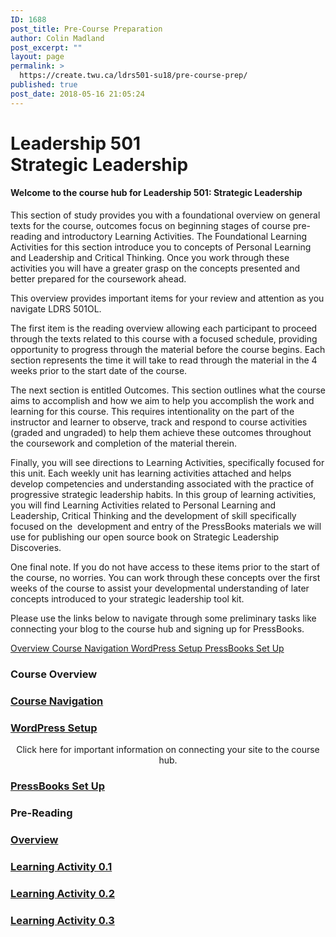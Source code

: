```yaml
---
ID: 1688
post_title: Pre-Course Preparation
author: Colin Madland
post_excerpt: ""
layout: page
permalink: >
  https://create.twu.ca/ldrs501-su18/pre-course-prep/
published: true
post_date: 2018-05-16 21:05:24
---
```

<!--themify_builder_static--><h1>Leadership 501<br />Strategic Leadership</h1>
 <h4>Welcome to the course hub for Leadership 501: Strategic Leadership</h4> <p>This section of study provides you with a foundational overview on general texts for the course, outcomes focus on beginning stages of course pre-reading and introductory Learning Activities. The Foundational Learning Activities for this section introduce you to concepts of Personal Learning and Leadership and Critical Thinking. Once you work through these activities you will have a greater grasp on the concepts presented and better prepared for the coursework ahead.</p> <p>This overview provides important items for your review and attention as you navigate LDRS 501OL.</p> <p>The first item is the reading overview allowing each participant to proceed through the texts related to this course with a focused schedule, providing opportunity to progress through the material before the course begins. Each section represents the time it will take to read through the material in the 4 weeks prior to the start date of the course.</p> <p>The next section is entitled Outcomes. This section outlines what the course aims to accomplish and how we aim to help you accomplish the work and learning for this course. This requires intentionality on the part of the instructor and learner to observe, track and respond to course activities (graded and ungraded) to help them achieve these outcomes throughout the coursework and completion of the material therein.</p> <p>Finally, you will see directions to Learning Activities, specifically focused for this unit. Each weekly unit has learning activities attached and helps develop competencies and understanding associated with the practice of progressive strategic leadership habits. In this group of learning activities, you will find Learning Activities related to Personal Learning and Leadership, Critical Thinking and the development of skill specifically focused on the  development and entry of the PressBooks materials we will use for publishing our open source book on Strategic Leadership Discoveries.</p> <p>One final note. If you do not have access to these items prior to the start of the course, no worries. You can work through these concepts over the first weeks of the course to assist your developmental understanding of later concepts introduced to your strategic leadership tool kit.</p>
 <p>Please use the links below to navigate through some preliminary tasks like connecting your blog to the course hub and signing up for PressBooks.</p>
 
 <a href="https://create.twu.ca/ldrs501-su18/unit-1/"> Overview </a> <a href="https://create.twu.ca/ldrs501-su18/navigating-a-connected-course/"> Course Navigation </a> <a href="https://create.twu.ca/ldrs501-su18/wordpress-settings/"> WordPress Setup </a> <a href="https://create.twu.ca/ldrs501-su18/accessing-pressbooks"> PressBooks Set Up </a> 
 
 
 
 
 <h3>Course Overview</h3> 
 
 
 <a href="https://create.twu.ca/ldrs501-su18/navigating-a-connected-course/"> 
 
 </a> 
 <h3><a href="https://create.twu.ca/ldrs501-su18/navigating-a-connected-course/">Course Navigation</a></h3> 
 
 
 <a href="https://create.twu.ca/ldrs501-su18/wordpress-settings/"> 
 
 </a> 
 <h3><a href="https://create.twu.ca/ldrs501-su18/wordpress-settings/">WordPress Setup</a></h3> <p style="text-align: center">Click here for important information on connecting your site to the course hub.</p> 
 
 
 <a href="https://create.twu.ca/ldrs501-su18/accessing-pressbooks"> 
 
 </a> 
 <h3><a href="https://create.twu.ca/ldrs501-su18/accessing-pressbooks">PressBooks Set Up</a></h3> 
 
<h3>Pre-Reading<br /></h3>
 
 <a href="https://create.twu.ca/ldrs501-su18/week-0/"> 
 
 </a> 
 <h3><a href="https://create.twu.ca/ldrs501-su18/week-0/">Overview</a></h3> 
 
 
 <a href="https://create.twu.ca/ldrs501-su18/activity-0-1/"> 
 
 </a> 
 <h3><a href="https://create.twu.ca/ldrs501-su18/activity-0-1/">Learning Activity 0.1</a></h3> 
 
 
 <a href="https://create.twu.ca/ldrs501-su18/activity-0-2"> 
 
 </a> 
 <h3><a href="https://create.twu.ca/ldrs501-su18/activity-0-2">Learning Activity 0.2</a></h3> 
 
 
 <a href="https://create.twu.ca/ldrs501-su18/activity-0-2"> 
 
 </a> 
 <h3><a href="https://create.twu.ca/ldrs501-su18/activity-0-2">Learning Activity 0.3</a></h3><!--/themify_builder_static-->